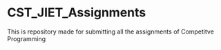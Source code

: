 # CST_JIET_Assignments
This is repository made for submitting all the assignments of Competitve Programming
